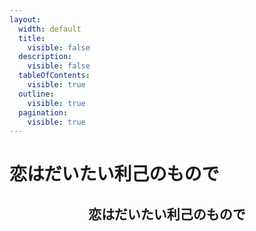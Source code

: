 ```yaml
---
layout:
  width: default
  title:
    visible: false
  description:
    visible: false
  tableOfContents:
    visible: true
  outline:
    visible: true
  pagination:
    visible: true
---
```


# 恋はだいたい利己のもので

<h2 align="center">恋はだいたい利己のもので</h2>
